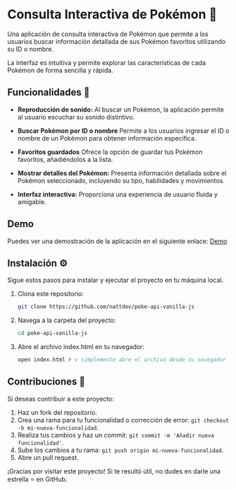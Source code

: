 # Consulta Interactiva de Pokémon 🧐

Una aplicación de consulta interactiva de Pokémon que permite a los usuarios buscar información detallada de sus Pokémon favoritos utilizando su ID o nombre.

La interfaz es intuitiva y permite explorar las características de cada Pokémon de forma sencilla y rápida.

## Funcionalidades 🚀

- **Reproducción de sonido:** Al buscar un Pokémon, la aplicación permite al usuario escuchar su sonido distintivo.

- **Buscar Pokémon por ID o nombre** Permite a los usuarios ingresar el ID o nombre de un Pokémon para obtener información específica.
  
- **Favoritos guardados** Ofrece la opción de guardar tus Pokémon favoritos, añadiéndolos a la lista.
  
- **Mostrar detalles del Pokémon:** Presenta información detallada sobre el Pokémon seleccionado, incluyendo su tipo, habilidades y movimientos.

- **Interfaz interactiva:** Proporciona una experiencia de usuario fluida y amigable.

## Demo

Puedes ver una demostración de la aplicación en el siguiente enlace: [Demo](https://nattdev.github.io/poke-api-vanilla-js/)

## Instalación ⚙️

Sigue estos pasos para instalar y ejecutar el proyecto en tu máquina local.

1. Clona este repositorio:

   ```bash
   git clone https://github.com/nattdev/poke-api-vanilla-js
   ```

2. Navega a la carpeta del proyecto:

   ```bash
   cd poke-api-vanilla-js
   ```

3. Abre el archivo index.html en tu navegador:

   ```bash
   open index.html # o simplemente abre el archivo desde tu navegador
   ```
   
## Contribuciones 🤝

Si deseas contribuir a este proyecto:

1. Haz un fork del repositorio.
2. Crea una rama para tu funcionalidad o corrección de error: `git checkout -b mi-nueva-funcionalidad`.
3. Realiza tus cambios y haz un commit: `git commit -m 'Añadir nueva funcionalidad'`.
4. Sube los cambios a tu rama: `git push origin mi-nueva-funcionalidad`.
5. Abre un pull request.


¡Gracias por visitar este proyecto! Si te resultó útil, no dudes en darle una estrella ⭐ en GitHub.
